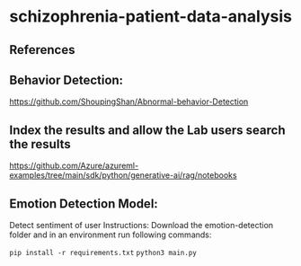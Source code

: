 # schizophrenia-patient-data-analysis

## References
## Behavior Detection:

https://github.com/ShoupingShan/Abnormal-behavior-Detection 

## Index the results and allow the Lab users search the results

https://github.com/Azure/azureml-examples/tree/main/sdk/python/generative-ai/rag/notebooks

## Emotion Detection Model:
Detect sentiment of user
Instructions: 
Download the emotion-detection folder and in an environment run following commands:

 ```pip install -r requirements.txt```
 ```python3 main.py```
